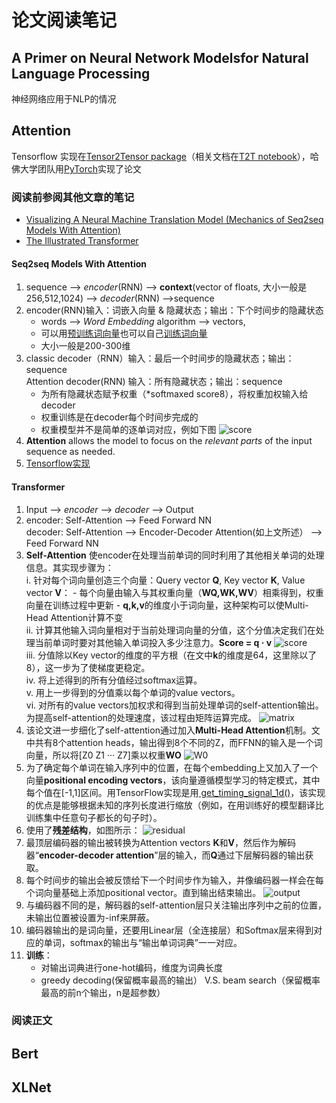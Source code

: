 # 论文阅读笔记
## A Primer on Neural Network Modelsfor Natural Language Processing
神经网络应用于NLP的情况
## Attention
Tensorflow 实现在[Tensor2Tensor package](https://github.com/tensorflow/tensor2tensor)（相关文档在[T2T notebook](https://colab.research.google.com/github/tensorflow/tensor2tensor/blob/master/tensor2tensor/notebooks/hello_t2t.ipynb)），哈佛大学团队用[PyTorch](http://nlp.seas.harvard.edu/2018/04/03/attention.html)实现了论文
### 阅读前参阅其他文章的笔记
- [Visualizing A Neural Machine Translation Model (Mechanics of Seq2seq Models With Attention)](https://jalammar.github.io/visualizing-neural-machine-translation-mechanics-of-seq2seq-models-with-attention/)
- [The Illustrated Transformer](https://jalammar.github.io/illustrated-transformer/)
#### Seq2seq Models With Attention
1. sequence --> *encoder*(RNN) --> **context**(vector of floats, 大小一般是256,512,1024) --> *decoder*(RNN) -->sequence
2. encoder(RNN)输入：词嵌入向量 & 隐藏状态；输出：下个时间步的隐藏状态
    - words --> *Word Embedding* algorithm --> vectors,
    - 可以用[预训练词向量](https://github.com/Embedding/Chinese-Word-Vectors)也可以自己[训练词向量](https://blog.csdn.net/zhylhy520/article/details/87615772)
    - 大小一般是200-300维
3. classic decoder（RNN）输入：最后一个时间步的隐藏状态；输出：sequence\
   Attention decoder(RNN) 输入：所有隐藏状态；输出：sequence
    - 为所有隐藏状态赋予权重（*softmaxed score8），将权重加权输入给decoder
    - 权重训练是在decoder每个时间步完成的
    - 权重模型并不是简单的逐单词对应，例如下图
    ![score](https://jalammar.github.io/images/attention_sentence.png)
4. **Attention** allows the model to focus on the *relevant parts* of the input sequence as needed.
5. [Tensorflow实现](https://github.com/tensorflow/nmt)
#### Transformer
1. Input --> *encoder* --> *decoder* --> Output
2. encoder: Self-Attention --> Feed Forward NN\
   decoder: Self-Attention --> Encoder-Decoder Attention(如上文所述） --> Feed Forward NN
3. **Self-Attention** 使encoder在处理当前单词的同时利用了其他相关单词的处理信息。其实现步骤为：\
    i. 针对每个词向量创造三个向量：Query vector **Q**, Key vector **K**, Value vector **V**：
        - 每个向量由输入与其权重向量（**WQ,WK,WV**）相乘得到，权重向量在训练过程中更新
        - **q,k,v**的维度小于词向量，这种架构可以使Multi-Head Attention计算不变\
    ii. 计算其他输入词向量相对于当前处理词向量的分值，这个分值决定我们在处理当前单词时要对其他输入单词投入多少注意力。**Score = q · v**
    ![score](https://jalammar.github.io/images/t/transformer_self_attention_score.png)\
    iii. 分值除以Key vector的维度的平方根（在文中**k**的维度是64，这里除以了8），这一步为了使梯度更稳定。\
    iv. 将上述得到的所有分值经过softmax运算。\
    v. 用上一步得到的分值乘以每个单词的value vectors。\
    vi. 对所有的value vectors加权求和得到当前处理单词的self-attention输出。\
    为提高self-attention的处理速度，该过程由矩阵运算完成。
    ![matrix](https://jalammar.github.io/images/t/self-attention-matrix-calculation-2.png)
4. 该论文进一步细化了self-attention通过加入**Multi-Head Attention**机制。文中共有8个attention heads，输出得到8个不同的Z，而FFNN的输入是一个词向量，所以将\[Z0 Z1 ··· Z7]乘以权重**WO** 
![W0](https://jalammar.github.io/images/t/transformer_attention_heads_weight_matrix_o.png)
5. 为了确定每个单词在输入序列中的位置，在每个embedding上又加入了一个向量**positional encoding vectors**，该向量遵循模型学习的特定模式，其中每个值在\[-1,1]区间。用TensorFlow实现是用[ get_timing_signal_1d()](https://github.com/tensorflow/tensor2tensor/blob/23bd23b9830059fbc349381b70d9429b5c40a139/tensor2tensor/layers/common_attention.py)，该实现的优点是能够根据未知的序列长度进行缩放（例如，在用训练好的模型翻译比训练集中任意句子都长的句子时）。
6. 使用了**残差结构**，如图所示：
![residual](https://jalammar.github.io/images/t/transformer_resideual_layer_norm_2.png)
7. 最顶层编码器的输出被转换为Attention vectors **K**和**V**，然后作为解码器“**encoder-decoder attention**”层的输入，而**Q**通过下层解码器的输出获取。
8. 每个时间步的输出会被反馈给下一个时间步作为输入，并像编码器一样会在每个词向量基础上添加positional vector。直到输出<EOS>结束输出。
![output](https://jalammar.github.io/images/t/transformer_decoding_2.gif)
9. 与编码器不同的是，解码器的self-attention层只关注输出序列中之前的位置，未输出位置被设置为-inf来屏蔽。
10. 编码器输出的是词向量，还要用Linear层（全连接层）和Softmax层来得到对应的单词，softmax的输出与“输出单词词典”一一对应。
11. **训练**：
    - 对输出词典进行one-hot编码，维度为词典长度
    - greedy decoding(保留概率最高的输出） V.S. beam search（保留概率最高的前n个输出，n是超参数）

### 阅读正文

## Bert

## XLNet
